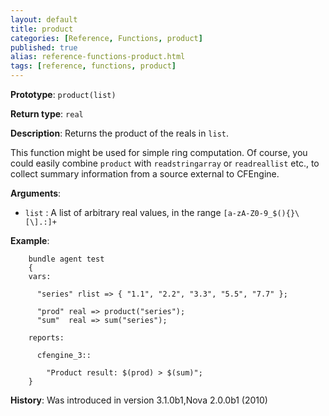 ```yaml
---
layout: default
title: product
categories: [Reference, Functions, product]
published: true
alias: reference-functions-product.html
tags: [reference, functions, product]
---
```


**Prototype**: `product(list)`

**Return type**: `real`

**Description**: Returns the product of the reals in `list`.

This function might be used for simple ring computation. Of course, you could 
easily combine `product` with `readstringarray` or `readreallist` etc., to 
collect summary information from a source external to CFEngine.

**Arguments**:

* `list` : A list of arbitrary real values, in the range 
`[a-zA-Z0-9_$(){}\[\].:]+`

**Example**:

```cf3
    bundle agent test
    {
    vars:

      "series" rlist => { "1.1", "2.2", "3.3", "5.5", "7.7" };

      "prod" real => product("series");
      "sum"  real => sum("series");

    reports:

      cfengine_3::

        "Product result: $(prod) > $(sum)";
    }
```

**History**: Was introduced in version 3.1.0b1,Nova 2.0.0b1 (2010)
